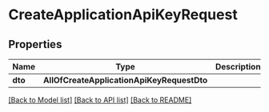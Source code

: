 # CreateApplicationApiKeyRequest

## Properties
Name | Type | Description | Notes
------------ | ------------- | ------------- | -------------
**dto** | **AllOfCreateApplicationApiKeyRequestDto** |  | [optional] 

[[Back to Model list]](../README.md#documentation-for-models) [[Back to API list]](../README.md#documentation-for-api-endpoints) [[Back to README]](../README.md)

